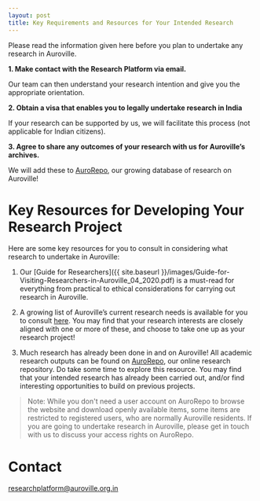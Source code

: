 ```yaml
---
layout: post
title: Key Requirements and Resources for Your Intended Research
---
```


Please read the information given here before you plan to undertake any research in Auroville.

**1. Make contact with the Research Platform via email.**

Our team can then understand your research intention and give you the appropriate orientation.

**2. Obtain a visa that enables you to legally undertake research in India**

If your research can be supported by us, we will facilitate this process (not applicable for Indian citizens).

**3. Agree to share any outcomes of your research with us for Auroville’s archives.**

We will add these to [AuroRepo](https://aurorepo.in), our growing database of research on Auroville!

# Key Resources for Developing Your Research Project

Here are some key resources for you to consult in considering what research to undertake in Auroville:

1. Our [Guide for Researchers]({{ site.baseurl }}/images/Guide-for-Visiting-Researchers-in-Auroville_04_2020.pdf) is a must-read for everything from practical to ethical considerations for carrying out research in Auroville.

2. A growing list of Auroville’s current research needs is available for you to consult [here](http://auroville-learning.net/what-you-can-do/research/). You may find that your research interests are closely aligned with one or more of these, and choose to take one up as your research project!

3. Much research has already been done in and on Auroville! All academic research outputs can be found on [AuroRepo](https://aurorepo.in), our online research repository. Do take some time to explore this resource. You may find that your intended research has already been carried out, and/or find interesting opportunities to build on previous projects.

> Note: While you don't need a user account on AuroRepo to browse the website and download openly available items, some items are restricted to registered users, who are normally Auroville residents. If you are going to undertake research in Auroville, please get in touch with us to discuss your access rights on AuroRepo.

# Contact

<a href="mailto:researchplatform@auroville.org.in">researchplatform@auroville.org.in</a>
